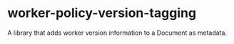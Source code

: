 # worker-policy-version-tagging

A library that adds worker version information to a Document as metadata.
